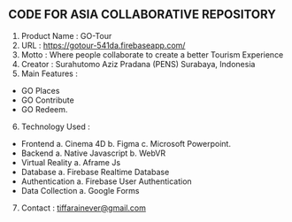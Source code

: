 ## CODE FOR ASIA COLLABORATIVE REPOSITORY

1. Product Name : GO-Tour
2. URL : https://gotour-541da.firebaseapp.com/
3. Motto : Where people collaborate to create a better Tourism Experience
4. Creator : Surahutomo Aziz Pradana (PENS) Surabaya, Indonesia
5. Main Features :
- GO Places
- GO Contribute
- GO Redeem.
6. Technology Used :
- Frontend
a. Cinema 4D
b. Figma
c. Microsoft Powerpoint.
- Backend
a. Native Javascript
b. WebVR
- Virtual Reality
a. Aframe Js
- Database
a. Firebase Realtime Database
- Authentication
a. Firebase User Authentication
- Data Collection
a. Google Forms
7. Contact :
tiffarainever@gmail.com